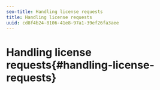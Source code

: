 ```yaml
---
seo-title: Handling license requests
title: Handling license requests
uuid: cd8f4b24-8106-41e8-97a1-39ef26fa3aee
---
```


# Handling license requests{#handling-license-requests}

